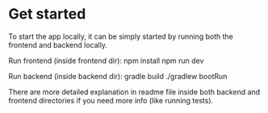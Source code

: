 # Get started

To start the app locally, it can be simply started by running both the frontend and backend locally.

Run frontend (inside frontend dir):
npm install
npm run dev

Run backend (inside backend dir):
gradle build
./gradlew bootRun

There are more detailed explanation in readme file inside both backend and frontend directories if you need more info (like running tests).

